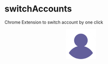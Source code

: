 # switchAccounts
Chrome Extension to switch account by one click

<center><img src="./icon.png" width="100" height="100"></center>
